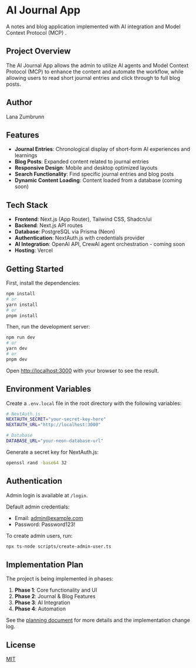 # AI Journal App

A notes and blog application implemented with AI integration and Model Context Protocol (MCP) .

## Project Overview

The AI Journal App allows the admin to utilize AI agents and Model Context Protocol (MCP) to enhance the content and automate the workflow, while allowing users to read short journal entries and click through to full blog posts.

## Author
Lana Zumbrunn

## Features

- **Journal Entries**: Chronological display of short-form AI experiences and learnings
- **Blog Posts**: Expanded content related to journal entries
- **Responsive Design**: Mobile and desktop optimized layouts
- **Search Functionality**: Find specific journal entries and blog posts
- **Dynamic Content Loading**: Content loaded from a database (coming soon)

## Tech Stack

- **Frontend**: Next.js (App Router), Tailwind CSS, Shadcn/ui
- **Backend**: Next.js API routes
- **Database**: PostgreSQL via Prisma (Neon)
- **Authentication**: NextAuth.js with credentials provider
- **AI Integration**: OpenAI API, CrewAI agent orchestration - coming soon
- **Hosting**: Vercel

## Getting Started

First, install the dependencies:

```bash
npm install
# or
yarn install
# or
pnpm install
```

Then, run the development server:

```bash
npm run dev
# or
yarn dev
# or
pnpm dev
```

Open [http://localhost:3000](http://localhost:3000) with your browser to see the result.

## Environment Variables

Create a `.env.local` file in the root directory with the following variables:

```bash
# NextAuth.js
NEXTAUTH_SECRET="your-secret-key-here"
NEXTAUTH_URL="http://localhost:3000"

# Database
DATABASE_URL="your-neon-database-url"
```

Generate a secret key for NextAuth.js:

```bash
openssl rand -base64 32
```

## Authentication

Admin login is available at `/login`.

Default admin credentials:
- Email: admin@example.com
- Password: Password123!

To create admin users, run:

```bash
npx ts-node scripts/create-admin-user.ts
```

## Implementation Plan

The project is being implemented in phases:

1. **Phase 1**: Core functionality and UI
2. **Phase 2**: Journal & Blog Features
3. **Phase 3**: AI Integration
4. **Phase 4**: Automation

See the [planning document](./docs/planning.md) for more details and the implementation change log.

## License

[MIT](https://choosealicense.com/licenses/mit/)
